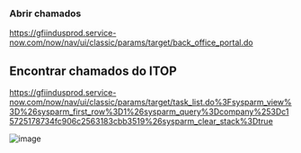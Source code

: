 ### Abrir chamados 

https://gfiindusprod.service-now.com/now/nav/ui/classic/params/target/back_office_portal.do



## Encontrar chamados do ITOP
https://gfiindusprod.service-now.com/now/nav/ui/classic/params/target/task_list.do%3Fsysparm_view%3D%26sysparm_first_row%3D1%26sysparm_query%3Dcompany%253Dc15725178734fc906c2563183cbb3519%26sysparm_clear_stack%3Dtrue

![image](https://user-images.githubusercontent.com/91738714/210397897-a660c13d-7c0d-43f7-b821-76801b148fe3.png)
